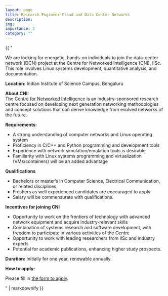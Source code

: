 ```yaml
---
layout: page
title: Research Engineer-Cloud and Data Center Networks
description: 
img: 
importance: 2
category: ""
---
```


<div>{{ "


We are looking for energetic, hands-on individuals to join the data-center network (DCN) project at the Centre for Networked Intelligence (CNI), IISc. This role involves Linux systems development, quantitative analysis, and documentation. 

**Location:** Indian Institute of Science Campus, Bengaluru

**About CNI:**<br>
The [Centre for Networked Intelligence](https://cni.iisc.ac.in/) is an industry-sponsored research centre focused on developing next generation networking methodologies and concept solutions that can derive knowledge from evolved networks of the future.  

**Requirements:**

*  A strong understanding of computer networks and Linux operating system 
*  Proficiency in C/C++ and Python programming and development tools 
*  Experience with network simulation/emulation tools is desirable
*  Familiarity with Linux systems programming and virtualization (VMs/containers) will be an added advantage 

**Qualifications** 

*  Bachelors or master’s in Computer Science, Electrical Communication, or related disciplines 
*  Freshers as well experienced candidates are encouraged to apply
*  Salary will be commensurate with qualifications.

**Incentives for joining CNI**<br>

*  Opportunity to work on the frontiers of technology with advanced network equipment and acquire industry-relevant skills 
*  Combination of systems research and software development, with freedom to participate in various activities of the Centre 
*  Opportunity to work with leading researchers from IISc and industry experts 
*  Potential for academic publications, enhancing higher study prospects. 

**Duration:** Initially for one year, renewable annually.

**How to apply:**

Please fill in [the form to apply](https://forms.gle/q6sMPHAGzqVLw3ZF8).


" | markdownify }}</div>